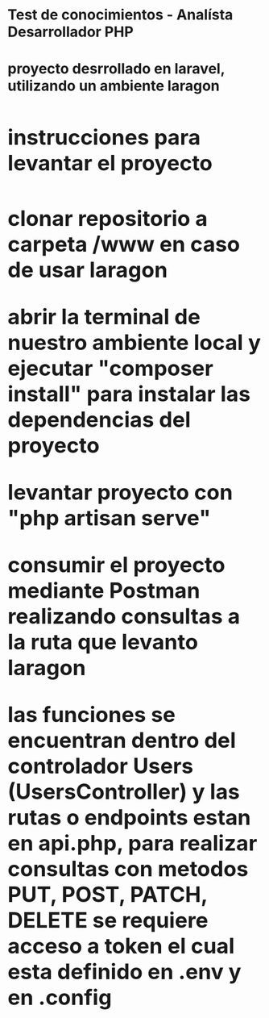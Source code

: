 <h1> Test de conocimientos - Analísta Desarrollador PHP <h1/>
<a>proyecto desrrollado en laravel, utilizando un ambiente laragon<a/>
<h2>instrucciones para levantar el proyecto<h2/>
<p>clonar repositorio a carpeta /www en caso de usar laragon<p/>
<p> abrir la terminal de nuestro ambiente local y ejecutar "composer install" para instalar las dependencias del proyecto<p/>
<p>levantar proyecto con "php artisan serve"<p/>
<p>consumir el proyecto mediante Postman realizando consultas a la ruta que levanto laragon<p/>
<a> las funciones se encuentran dentro del controlador Users (UsersController) y las rutas o endpoints estan en api.php, para realizar consultas con metodos  PUT, POST, PATCH, DELETE se requiere acceso a token el cual esta definido en .env y en .config <a/>
